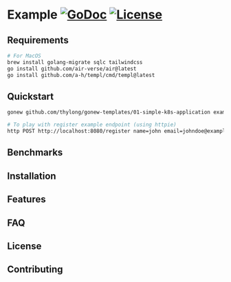 # Example [![GoDoc](https://godoc.org/github.com/thylong/example?status.png)](https://godoc.org/github.com/thylong/example) [![License](https://img.shields.io/badge/License-MIT%202.0-green.svg)](https://github.com/thylong/gonew-templates/blob/main/01-simple-k8s-application/LICENSE)
<!-- Logo -->
<!-- Labels (godoc, goreport, gocover, gosec, tests, doc link, Slack, license) -->
<!-- Pronunciation -->

<!-- Short description -->

## Requirements

```bash
# For MacOS
brew install golang-migrate sqlc tailwindcss
go install github.com/air-verse/air@latest
go install github.com/a-h/templ/cmd/templ@latest
```

## Quickstart

```bash
gonew github.com/thylong/gonew-templates/01-simple-k8s-application example.com/myapp

# To play with register example endpoint (using httpie)
http POST http://localhost:8080/register name=john email=johndoe@example.org password=john
```

## Benchmarks

## Installation

## Features

## FAQ

## License

## Contributing
